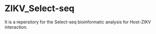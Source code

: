 # ZIKV_Select-seq
It is a repersitory for the Select-seq bioinformatic analysis for Host-ZIKV interaction.
